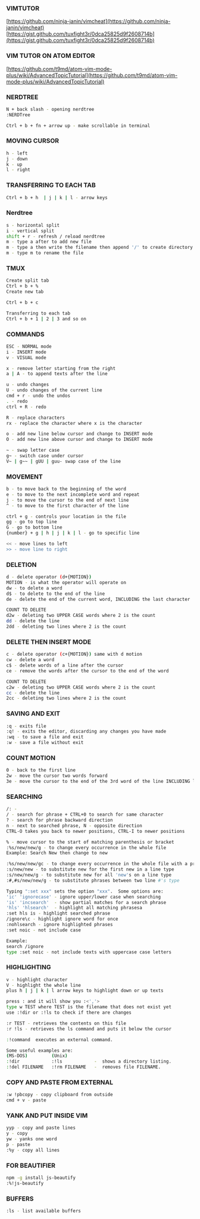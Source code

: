 ### VIMTUTOR

[https://github.com/ninja-janin/vimcheat](https://github.com/ninja-janin/vimcheat)
[https://gist.github.com/tuxfight3r/0dca25825d9f2608714b](https://gist.github.com/tuxfight3r/0dca25825d9f2608714b)

### VIM TUTOR ON ATOM EDITOR
[https://github.com/t9md/atom-vim-mode-plus/wiki/AdvancedTopicTutorial](https://github.com/t9md/atom-vim-mode-plus/wiki/AdvancedTopicTutorial)


### NERDTREE
```sh
N + back slash - opening nerdtree
:NERDTree

Ctrl + b + fn + arrow up - make scrollable in terminal
```

### MOVING CURSOR
```sh
h - left
j - down
k - up
l - right
```

### TRANSFERRING TO EACH TAB
```sh
Ctrl + b + h  | j | k | l - arrow keys
```

### Nerdtree
```sh
s - horizontal split
i - vertical split
shift + r - refresh / reload nerdtree
m - type a after to add new file
m - type a then write the filename then append '/' to create directory
m - type m to rename the file
```

### TMUX

```sh
Create split tab
Ctrl + b + %
Create new tab

Ctrl + b + c

Transferring to each tab
Ctrl + b + 1 | 2 | 3 and so on
```

### COMMANDS
```sh
ESC - NORMAL mode
i - INSERT mode
v - VISUAL mode

x - remove letter starting from the right
a | A - to append texts after the line

u - undo changes
U - undo changes of the current line
cmd + r - undo the undos
. - redo
ctrl + R - redo

R - replace characters
rx - replace the character where x is the character

o - add new line below cursor and change to INSERT mode
O - add new line above cursor and change to INSERT mode

~ - swap letter case
g~ - switch case under cursor
V~ | g~~ | gUU | guu- swap case of the line
```

### MOVEMENT
```sh
b - to move back to the beginning of the word
e - to move to the next incomplete word and repeat
j - to move the cursor to the end of next line
^ - to move to the first character of the line

ctrl + g - controls your location in the file
gg - go to top line
G - go to bottom line
{number} + g | h | j | k | l - go to specific line

<< - move lines to left
>> - move line to right
```

### DELETION
```sh
d - delete operator (d+{MOTION})
MOTION - is what the operator will operate on
dw - to delete a word
d$ - to delete to the end of the line
de - delete the end of the current word, INCLUDING the last character

COUNT TO DELETE
d2w - deleting two UPPER CASE words where 2 is the count
dd - delete the line
2dd - deleting two lines where 2 is the count
```

### DELETE THEN INSERT MODE
```sh
c - delete operator (c+{MOTION}) same with d motion
cw - delete a word
c$ - delete words of a line after the cursor
ce - remove the words after the cursor to the end of the word

COUNT TO DELETE
c2w - deleting two UPPER CASE words where 2 is the count
cc - delete the line
2cc - deleting two lines where 2 is the count
```

### SAVING AND EXIT
```sh
:q - exits file
:q! - exits the editor, discarding any changes you have made
:wq - to save a file and exit
:w - save a file without exit
```

### COUNT MOTION
```sh
0 - back to the first line
2w - move the cursor two words forward
3e - move the cursor to the end of the 3rd word of the line INCLUDING last character of the 3rd word
```

### SEARCHING
```sh
/: -
/ - search for phrase + CTRL+0 to search for same character
? - search for phrase backward direction
n - next to searched phrase, N - opposite direction
CTRL-O takes you back to newer positions, CTRL-I to newer positions

% - move cursor to the start of matching parenthesis or bracket
:%s/new/new/g - to change every occurrence in the whole file
Example: Search New then change to new

:%s/new/new/gc - to change every occurrence in the whole file with a promp
:s/new/new - to substitute new for the first new in a line type
:s/new/new/g - to substitute new for all 'new's on a line type
:#,#s/new/new/g - to substitute phrases between two line #'s type

Typing ":set xxx" sets the option "xxx".  Some options are:
'ic' 'ignorecase' - ignore upper/lower case when searching
'is' 'incsearch'  - show partial matches for a search phrase
'hls' 'hlsearch'  - highlight all matching phrasesa
:set hls is - highlight searched phrase
/ignore\c - highlight ignore word for once
:nohlsearch - ignore highlighted phrases
:set noic - not include case

Example:
search /ignore
type :set noic - not include texts with uppercase case letters
```

### HIGHLIGHTING
```sh
v - highlight character
V - highlight the whole line
plus h | j | k | l arrow keys to highlight down or up texts

press : and it will show you :<','>
type w TEST where TEST is the filename that does not exist yet
use :!dir or :!ls to check if there are changes

:r TEST - retrieves the contents on this file
:r !ls - retrieves the ls command and puts it below the cursor

:!command  executes an external command.

Some useful examples are:
(MS-DOS)         (Unix)
:!dir            :!ls            -  shows a directory listing.
:!del FILENAME   :!rm FILENAME   -  removes file FILENAME.
```

### COPY AND PASTE FROM EXTERNAL
```sh
:w !pbcopy - copy clipboard from outside
cmd + v - paste
```

### YANK AND PUT INSIDE VIM
```sh
yyp - copy and paste lines
y - copy
yw - yanks one word
p - paste
:%y - copy all lines
```

### FOR BEAUTIFIER
```sh
npm -g install js-beautify
:%!js-beautify
```

### BUFFERS
```sh
:ls - list available buffers
```
